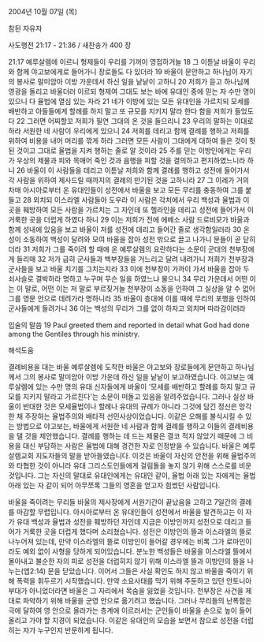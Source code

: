 2004년 10월 07일 (목)

참된 자유자



사도행전 21:17 - 21:36 / 새찬송가 400 장


21:17 예루살렘에 이르니 형제들이 우리를 기꺼이 영접하거늘 18 그 이튿날 바울이 우리와 함께 야고보에게로 들어가니 장로들도 다 있더라 19 바울이 문안하고 하나님이 자기의 봉사로 말미암아 이방 가운데서 하신 일을 낱낱이 고하니 20 저희가 듣고 하나님께 영광을 돌리고 바울더러 이르되 형제여 그대도 보는 바에 유대인 중에 믿는 자 수만 명이 있으니 다 율법에 열심 있는 자라 21 네가 이방에 있는 모든 유대인을 가르치되 모세를 배반하고 아들들에게 할례를 하지 말고 또 규모를 지키지 말라 한다 함을 저희가 들었도다 22 그러면 어찌할꼬 저희가 필연 그대의 온 것을 들으리니 23 우리의 말하는 이대로 하라 서원한 네 사람이 우리에게 있으니 24 저희를 데리고 함께 결례를 행하고 저희를 위하여 비용을 내어 머리를 깎게 하라 그러면 모든 사람이 그대에게 대하여 들은 것이 헛된 것이고 그대로 율법을 지켜 행하는 줄로 알 것이라 25 주를 믿는 이방인에게는 우리가 우상의 제물과 피와 목매어 죽인 것과 음행을 피할 것을 결의하고 편지하였느니라 하니 26 바울이 이 사람들을 데리고 이튿날 저희와 함께 결례를 행하고 성전에 들어가서 각 사람을 위하여 제사드릴 때까지의 결례의 만기된 것을 고하니라 27 그 이레가 거의 차매 아시아로부터 온 유대인들이 성전에서 바울을 보고 모든 무리를 충동하여 그를 붙들고 28 외치되 이스라엘 사람들아 도우라 이 사람은 각처에서 우리 백성과 율법과 이 곳을 훼방하여 모든 사람을 가르치는 그 자인데 또 헬라인을 데리고 성전에 들어가서 이 거룩한 곳을 더럽게 하였다 하니 29 이는 저희가 전에 에베소 사람 드로비모가 바울과 함께 성내에 있음을 보고 바울이 저를 성전에 데리고 들어간 줄로 생각함일러라 30 온 성이 소동하여 백성이 달려와 모여 바울을 잡아 성전 밖으로 끌고 나가니 문들이 곧 닫히더라 31 저희가 그를 죽이려 할 때에 온 예루살렘의 요란하다는 소문이 군대의 천부장에게 들리매 32 저가 급히 군사들과 백부장들을 거느리고 달려 내려가니 저희가 천부장과 군사들을 보고 바울 치기를 그치는지라 33 이에 천부장이 가까이 가서 바울을 잡아 두 쇠사슬로 결박하라 명하고 누구며 무슨 일을 하였느냐 물으니 34 무리 가운데서 어떤 이는 이 말로, 어떤 이는 저 말로 부르짖거늘 천부장이 소동을 인하여 그 실상을 알 수 없어 그를 영문 안으로 데려가라 명하니라 35 바울이 층대에 이를 때에 무리의 포행을 인하여 군사들에게 들려가니 36 이는 백성의 무리가 그를 없이 하자고 외치며 따라감이러라

입술의 말씀
19 Paul greeted them and reported in detail what God had done among the Gentiles through his ministry.

해석도움





결례비용을 대는 바울
예루살렘에 도착한 바울은 야고보와 장로들에게 문안하고 하나님께서 그의 봉사로 말미암아 이방 가운데 하신 일을 낱낱이 보고하였습니다. 야고보는 예루살렘에 있는 수만 명의 유대 신자들에게 바울이 '모세를 배반하고 할례를 하지 말고 규모를 지키지 말라고 가르친다'는 소문이 떠돌고 있음을 알려주었습니다. 그러나 실상 바울이 반대한 것은 모세율법이나 할례나 유대의 규례가 아니라 그것에 담긴 정신은 망각한 채 주장하는 율법주의와 배타적 선민사상이었습니다. 이같은 오해를 불식시킬 수 있는 방법으로 야고보는, 바울에게 서원한 네 사람과 함께 결례를 행하고 이들의 결례비용을 댈 것을 제안했습니다. 결례를 행하는 데 드는 제물은 결코 적지 않았기 때문에 그 비용을 대신 부담하는 사람은 율법에 대해 경건한 자로 인정받을 수 있습니다. 바울은 예루살렘교회 지도자들의 말을 받아들였습니다. 이것은 바울이 자신의 안전을 위해 율법주의와 타협한 것이 아니라 유대 그리스도인들에게 걸림돌을 놓지 않기 위해 스스로를 비운 것입니다. 그는 자신의 말대로 유대인에게는 유대인 같이, 율법 아래 있는 자에게는 율법 아래 있는 자 같이 되어 아무쪼록 그들의 영혼을 얻고자 힘썼던 사람입니다. 

바울을 죽이려는 무리들
바울의 제사장에게 서원기간이 끝났음을 고하고 7일간의 결례를 마감할 무렵입니다. 아시아로부터 온 유대인들이 성전에서 바울을 발견하고는 이 자가 유대 백성과 율법과 성전을 훼방하던 자인데 지금은 이방인까지 성전으로 데리고 들어가 거룩한 곳을 더럽게 했다며 소리쳤습니다. 성전은 이방인의 뜰과 이스라엘의 뜰로 나누어져 있는데, 만약 이스라엘의 뜰로 이방인이 들어갈 경우에는 비록 그가 로마인이라도 예외 없이 사형을 당하게 되어있습니다. 분노한 백성들은 바울을 이스라엘 뜰에서 몰아내고 불순한 자의 피로 성전을 더럽히지 않기 위해 이스라엘 뜰과 이방인의 뜰을 나누는(엡2:14) 문을 닫았습니다. 이어서 그들은 사실 확인도 하지 않고 바울을 죽이기 위해 폭력을 휘두르기 시작했습니다. 만약 소요사태를 막기 위해 주둔하고 있던 안토니아 부대가 아니었더라면 바울은 그 자리에서 목숨을 잃었을 것입니다. 천부장은 사건을 제대로 파악하기 위해 바울을 군영 안으로 옮기려고 했습니다. 그러나 무리들의 난폭함은 극에 달하여 영 안으로 올라가는 층계에 이르러서는 군인들이 바울을 손으로 높이 들어올리고 가야 할 지경이 되었습니다. 이같은 유대인의 모습을 보면서 참으로 성전을 더럽히는 자가 누구인지 반문하게 됩니다.